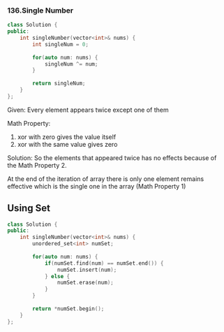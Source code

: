 

### **136.Single Number**

```cpp
class Solution {
public:
    int singleNumber(vector<int>& nums) {
        int singleNum = 0; 
        
        for(auto num: nums) {
            singleNum ^= num;  
        }   
        
        return singleNum;
    }
};
```

Given: 
Every element appears twice except one of them

Math Property: 
1. xor with zero gives the value itself
2. xor with the same value gives zero

Solution:
So the elements that appeared twice has no effects
because of the  Math Property 2.

At the end of the iteration of array there is only one
element remains effective which is the single one in the array
(Math Property 1)

## Using Set

```cpp
class Solution {
public:
    int singleNumber(vector<int>& nums) {
        unordered_set<int> numSet;
        
        for(auto num: nums) {
            if(numSet.find(num) == numSet.end()) {
                numSet.insert(num);
            } else {
                numSet.erase(num);
            }
        }
        
        return *numSet.begin();
    }
};
```